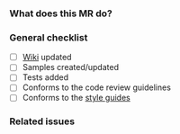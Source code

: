 ### What does this MR do?

<!--
Describe in detail what your merge request does, why it does that, etc. Merge
requests without an adequate description will not be reviewed until one is
added.

Please also keep this description up-to-date with any discussion that takes
place so that reviewers can understand your intent. This is especially
important if they didn't participate in the discussion.

Make sure to remove this comment when you are done.
-->

### General checklist

- [ ] [Wiki](https://gccode.ssc-spc.gc.ca/iitb-dgiit/sds/GOCWebTemplates/DotNetTemplates/wikis/home) updated
- [ ] Samples created/updated
- [ ] Tests added
- [ ] Conforms to the code review guidelines
- [ ] Conforms to the [style guides](https://www.canada.ca/en/government/about/design-system.html)

### Related issues

<!-- list issues that are being closed or worked on with this MR -->
